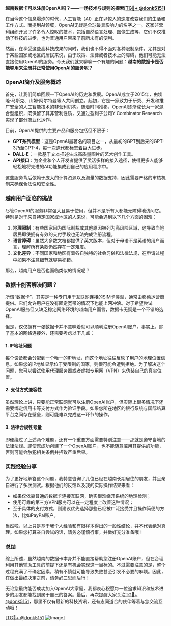 **越南数据卡可以注册OpenAI吗？——一场技术与规则的探索[[TG💪+ @donk5151](https://t.me/s/donk5151)]**

在当今这个信息爆炸的时代，人工智能（AI）正在以惊人的速度改变我们的生活和工作方式。而提到AI领域，OpenAI无疑是全球最具影响力的名字之一。这家非营利组织开发了许多令人惊叹的技术，包括自然语言处理、图像生成等，它们不仅推动了科技的进步，也为普通用户带来了前所未有的便利。

然而，在享受这些高科技成果的同时，我们也不得不面对各种限制条件。尤其是对于某些国家或地区的居民来说，由于政策、法律或者技术上的障碍，他们可能无法直接使用OpenAI的服务。今天我们就来聊聊一个有趣的问题：**越南的数据卡是否能够用来注册并正常使用OpenAI的服务呢？**

### OpenAI简介及服务概述

首先，让我们简单回顾一下OpenAI的历史和发展。OpenAI成立于2015年，由埃隆·马斯克、山姆·阿尔特曼等人共同创立。起初，它是一家致力于研究、开发和推广安全的人工智能技术的非营利机构。随着时间推移，OpenAI逐渐成长为一家混合型组织，既保留了其非营利性质，又通过盈利子公司Y Combinator Research实现了部分商业化运作。

目前，OpenAI提供的主要产品和服务包括但不限于：

- **GPT系列模型**：这是OpenAI最著名的项目之一，从最初的GPT到后来的GPT-3乃至GPT-4，每一次迭代都标志着巨大进步。
- **DALL-E**：一款基于文本描述生成高质量图片的艺术创作工具。
- **API接口**：为企业和个人开发者提供了灵活多样的接入途径，使得更多人能够轻松地将先进的AI功能集成到自己的应用程序中。

这些服务背后依赖于庞大的计算资源以及海量的数据支持，因此需要严格的审核机制来确保合法性和安全性。

### 越南用户面临的挑战

尽管OpenAI的服务非常强大且易于使用，但并不是所有人都能无障碍地访问它。特别是对于来自特定国家或地区的人来说，可能会遇到以下几个方面的困难：

1. **地理限制**：有些国家因为国际制裁或其他原因被列为高风险区域，这导致当地居民即使拥有有效的支付手段也无法完成注册流程。
2. **语言障碍**：虽然大多数文档都提供了英文版本，但对于母语不是英语的用户而言，理解所有条款仍然存在一定难度。
3. **文化差异**：不同国家和地区有着各自独特的社会习俗和法律法规，在申请过程中如果不注意细节就容易犯错。

那么，越南用户是否也面临类似的情况呢？

### 数据卡能否解决问题？

所谓“数据卡”，其实是一种专门用于互联网连接的SIM卡类型，通常由移动运营商提供。它们允许用户在没有固定宽带的情况下也能上网冲浪。对于希望尝试OpenAI服务但又缺乏稳定网络环境的越南用户而言，数据卡无疑是一个不错的选择。

但是，仅仅拥有一张数据卡并不意味着就可以顺利注册OpenAI账户。事实上，除了基本的网络连接外，还需要考虑以下几点：

#### 1. IP地址问题
每个设备都会分配到一个唯一的IP地址，而这个地址往往反映了用户的地理位置信息。如果您的IP地址显示位于受限制的国家，则很可能会遭到拒绝。为了解决这个问题，您可以尝试使用代理服务器或者虚拟专用网（VPN）来伪装自己的真实位置。

#### 2. 支付方式兼容性
虽然理论上讲，只要能正常联网就可以注册OpenAI账户，但实际上很多情况下还需要绑定信用卡等支付方式作为验证手段。如果您所在地区的银行系统与国际结算平台之间存在壁垒，则可能难以完成这一环节的操作。

#### 3. 法律合规性考量
即便绕过了上述两个难题，还有一个重要方面需要特别注意——那就是遵守当地的法律法规。即使您成功创建了一个OpenAI账户，也不能随意滥用其提供的功能，否则可能会触犯相关条例并招致严重后果。

### 实践经验分享

为了更好地解答这个问题，我特意咨询了几位已经在越南长期居住的朋友，并且亲自进行了多次测试。根据他们的反馈以及我的实际操作结果来看：

- 如果仅依靠普通的数据卡连接互联网，确实很难绕开系统的地理检测；
- 使用可靠的第三方VPN服务可以在一定程度上改善这种情况；
- 至于具体的支付方式，则建议优先选择那些已经被广泛接受并且操作简便的方法，比如PayPal账户。

当然啦，以上只是基于我个人经验和有限样本得出的一般性结论，并不代表绝对真理。如果您打算亲自尝试的话，请务必谨慎行事，并做好充分准备哦！

### 总结

综上所述，虽然越南的数据卡本身并不能直接帮助您注册OpenAI账户，但在合理利用其他辅助工具的前提下还是有机会实现这一目标的。不过需要注意的是，整个过程充满了不确定因素，稍有不慎就可能导致失败甚至引发不必要的麻烦。因此，在做出最终决定之前，请务必三思而后行！

无论您最终能否成功加入OpenAI大家庭，我都衷心祝愿每一位追求知识和技术进步的朋友都能找到属于自己的答案。最后，再次提醒大家关注[TG💪+ @donk5151](https://t.me/s/donk5151)，那里不仅有最新的科技资讯，还有志同道合的伙伴等着与您交流互动哦！

[[TG💪+ @donk5151](https://t.me/s/donk5151) ![Image](https://i.postimg.cc/rwNCRYN7/Snipaste-2025-04-30-17-27-05.png)]